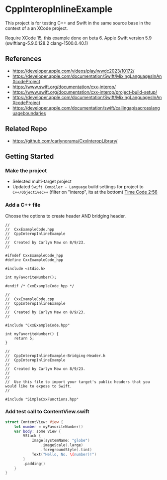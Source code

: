 #  CppInteropInlineExample

This project is for testing C++ and Swift in the same source base in the context of a an XCode project.

Require XCode 15, this example done on beta 6.
Apple Swift version 5.9 (swiftlang-5.9.0.128.2 clang-1500.0.40.1) 

## References

- https://developer.apple.com/videos/play/wwdc2023/10172/
- https://developer.apple.com/documentation/Swift/MixingLanguagesInAnXcodeProject 
- https://www.swift.org/documentation/cxx-interop/
- https://www.swift.org/documentation/cxx-interop/project-build-setup/
- https://developer.apple.com/documentation/Swift/MixingLanguagesInAnXcodeProject
- https://developer.apple.com/documentation/swift/callingapisacrosslanguageboundaries

## Related Repo
- https://github.com/carlynorama/CxxInteropLibrary/


## Getting Started

### Make the project

- Selected multi-target project
- Updated `Swift Compiler - Language` build settings for project to `C++/ObjectiveC++` (filter on "interop", its at the bottom) [Time Code 2:56](https://developer.apple.com/videos/play/wwdc2023/10172/)


### Add a C++ file

Choose the options to create header AND bridging header.

```
//
//  CxxExampleCode.hpp
//  CppInteropInlineExample
//
//  Created by Carlyn Maw on 8/9/23.
//

#ifndef CxxExampleCode_hpp
#define CxxExampleCode_hpp

#include <stdio.h>

int myFavoriteNumber();

#endif /* CxxExampleCode_hpp */

```


```
//
//  CxxExampleCode.cpp
//  CppInteropInlineExample
//
//  Created by Carlyn Maw on 8/9/23.
//

#include "CxxExampleCode.hpp"

int myFavoriteNumber() {
    return 5;
}
```

```
//
//  CppInteropInlineExample-Bridging-Header.h
//  CppInteropInlineExample
//
//  Created by Carlyn Maw on 8/9/23.
//
//
//  Use this file to import your target's public headers that you would like to expose to Swift.
//

#include "SimpleCxxFunctions.hpp"
```

### Add test call to ContentView.swift

```swift
struct ContentView: View {
    let number = myFavoriteNumber()
    var body: some View {
        VStack {
            Image(systemName: "globe")
                .imageScale(.large)
                .foregroundStyle(.tint)
            Text("Hello, No. \(number)!")
        }
        .padding()
    }
}
```
